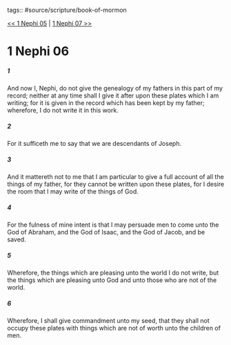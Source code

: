 tags:: #source/scripture/book-of-mormon

[<< 1 Nephi 05](book-of-mormon/01_1_Nephi/1_Nephi_05.md) | [1 Nephi 07 >>](book-of-mormon/01_1_Nephi/1_Nephi_07.md)

# 1 Nephi 06

##### 1

And now I, Nephi, do not give the genealogy of my fathers in this part of my record; neither at any time shall I give it after upon these plates which I am writing; for it is given in the record which has been kept by my father; wherefore, I do not write it in this work.

##### 2

For it sufficeth me to say that we are descendants of Joseph.

##### 3

And it mattereth not to me that I am particular to give a full account of all the things of my father, for they cannot be written upon these plates, for I desire the room that I may write of the things of God.

##### 4

For the fulness of mine intent is that I may persuade men to come unto the God of Abraham, and the God of Isaac, and the God of Jacob, and be saved.

##### 5

Wherefore, the things which are pleasing unto the world I do not write, but the things which are pleasing unto God and unto those who are not of the world.

##### 6

Wherefore, I shall give commandment unto my seed, that they shall not occupy these plates with things which are not of worth unto the children of men.
